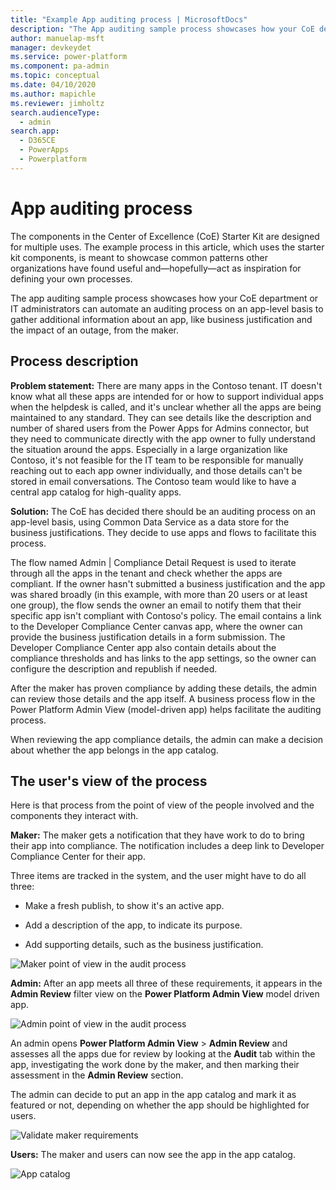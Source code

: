 ```yaml
---
title: "Example App auditing process | MicrosoftDocs"
description: "The App auditing sample process showcases how your CoE department or IT administrators can automate an auditing process on an app-level basis to gather additional information about an app, like business justification and impact of an outage, from the maker."
author: manuelap-msft
manager: devkeydet
ms.service: power-platform
ms.component: pa-admin
ms.topic: conceptual
ms.date: 04/10/2020
ms.author: mapichle
ms.reviewer: jimholtz
search.audienceType: 
  - admin
search.app: 
  - D365CE
  - PowerApps
  - Powerplatform
---
```

# App auditing process

The components in the Center of Excellence (CoE) Starter Kit are designed for multiple uses. The example process in this article, which uses the starter kit components, is meant to showcase common patterns other organizations have found useful and&mdash;hopefully&mdash;act as inspiration for defining your own processes.

The app auditing sample process showcases how your CoE department or IT administrators can automate an auditing process on an app-level basis to gather additional information about an app, like business justification and the impact of an outage, from the maker.

## Process description

**Problem statement:** There are many apps in the Contoso tenant. IT doesn't know what all these apps are intended for or how to support individual apps when the helpdesk is called, and it's unclear whether all the apps are being maintained to any standard. They can see details like the description and number of shared users from the Power Apps for Admins connector, but they need to communicate directly with the app owner to fully understand the situation around the apps. Especially in a large organization like Contoso, it's not feasible for the IT team to be responsible for manually reaching out to each app owner individually, and those details can't be stored in email conversations. The Contoso team would like to have a central app catalog for high-quality apps.

**Solution:** The CoE has decided there should be an auditing process on an app-level basis, using Common Data Service as a data store for the business justifications. They decide to use apps and flows to facilitate this process.

The flow named Admin \| Compliance Detail Request is used to iterate through all the apps in the tenant and check whether the apps are compliant. If the owner hasn't submitted a business justification and the app was shared broadly (in this example, with more than 20 users or at least one group), the flow sends the owner an email to notify them that their specific app isn't compliant with Contoso's policy. The email contains a link to the Developer Compliance Center canvas app, where the owner can provide the business justification details in a form submission. The Developer Compliance Center app also contain details about the compliance thresholds and has links to the app settings, so the owner can configure the description and republish if needed.

After the maker has proven compliance by adding these details, the admin can review those details and the app itself. A business process flow in the Power Platform Admin View (model-driven app) helps facilitate the auditing process.

When reviewing the app compliance details, the admin can make a decision about whether the app belongs in the app catalog.

## The user's view of the process

Here is that process from the point of view of the people involved and the components they interact with.

**Maker:** The maker gets a notification that they have work to do to bring their app into compliance. The notification includes a deep link to Developer Compliance Center for their app.

Three items are tracked in the system, and the user might have to do all three:

- Make a fresh publish, to show it's an active app.

- Add a description of the app, to indicate its purpose.

- Add supporting details, such as the business justification.

![Maker point of view in the audit process](media/coe55.png "Maker point of view in the audit process")

**Admin:** After an app meets all three of these requirements, it appears in the **Admin Review** filter view on the **Power Platform Admin View** model driven app.

![Admin point of view in the audit process](media/coe71.png "Admin point of view in the audit process")

An admin opens **Power Platform Admin View** > **Admin Review** and assesses all the apps due for review by looking at the **Audit** tab within the app, investigating the work done by the maker, and then marking their assessment in the **Admin Review** section.

The admin can decide to put an app in the app catalog and mark it as featured or not, depending on whether the app should be highlighted for users.

![Validate maker requirements](media/coe54.png "Validate maker requirements")

**Users:** The maker and users can now see the app in the app catalog.

![App catalog](media/coe67.png "App catalog")

